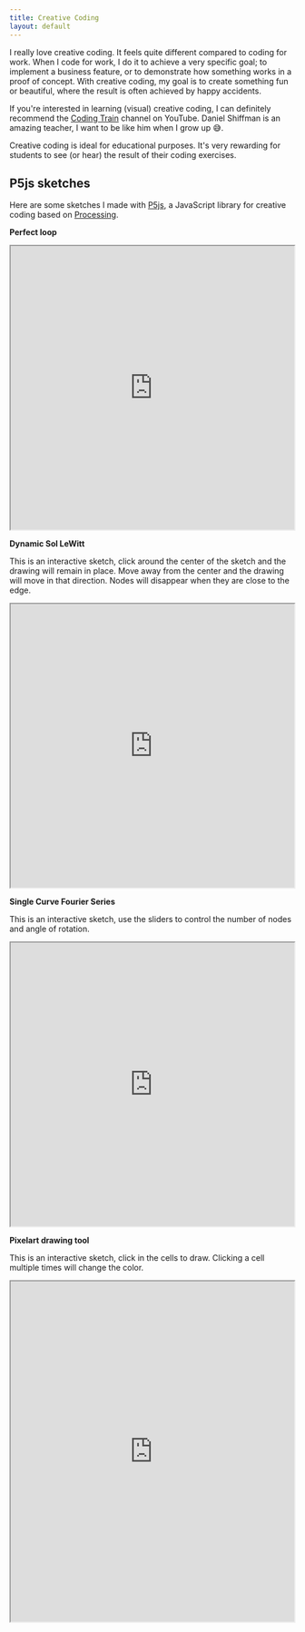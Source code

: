 ```yaml
---
title: Creative Coding
layout: default
---
```


I really love creative coding. It feels quite different compared to coding for work. When I code for work, I do it to achieve a very specific goal; to implement a business feature, or to demonstrate how something works in a proof of concept. With creative coding, my goal is to create something fun or beautiful, where the result is often achieved by happy accidents.

If you're interested in learning (visual) creative coding, I can definitely recommend the [Coding Train](https://www.youtube.com/c/TheCodingTrain/videos) channel on YouTube. Daniel Shiffman is an amazing teacher, I want to be like him when I grow up 😅.

Creative coding is ideal for educational purposes. It's very rewarding for students to see (or hear) the result of their coding exercises.

## P5js sketches

Here are some sketches I made with [P5js](https://p5js.org/), a JavaScript library for creative coding based on [Processing](https://processing.org/). 

**Perfect loop**

<iframe src="https://openprocessing.org/sketch/1923671/embed/" width="500" height="500"></iframe>

**Dynamic Sol LeWitt**

This is an interactive sketch, click around the center of the sketch and the drawing will remain in place. Move away from the center and the drawing will move in that direction. Nodes will disappear when they are close to the edge. 

<iframe src="https://openprocessing.org/sketch/1431396/embed/" width="500" height="500"></iframe>

**Single Curve Fourier Series**

This is an interactive sketch, use the sliders to control the number of nodes and angle of rotation.
<iframe src="https://openprocessing.org/sketch/1432049/embed/" width="500" height="500"></iframe>

**Pixelart drawing tool**

This is an interactive sketch, click in the cells to draw. Clicking a cell multiple times will change the color.

<iframe src="https://openprocessing.org/sketch/1923697/embed/" width="500" height="600"></iframe>